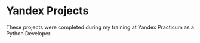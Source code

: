# Yandex Projects
These projects were completed during my training at Yandex Practicum as a Python Developer.
